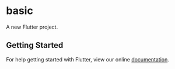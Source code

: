 # basic

A new Flutter project.

## Getting Started

For help getting started with Flutter, view our online
[documentation](https://flutter.io/).
